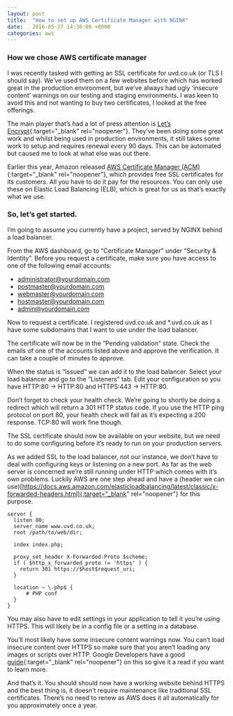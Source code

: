 ```yaml
---
layout: post
title:  "How to set up AWS Certificate Manager with NGINX"
date:   2016-05-27 14:30:00 +0000
categories: aws
---
```


### How we chose AWS certificate manager

I was recently tasked with getting an SSL certificate for uvd.co.uk (or TLS I should say). We’ve used them on a few websites before which has worked great in the production environment, but we’ve always had ugly ‘insecure content’ warnings on our testing and staging environments. I was keen to avoid this and not wanting to buy two certificates, I looked at the free offerings.

The main player that’s had a lot of press attention is [Let’s Encrypt](https://letsencrypt.org/){:target="_blank" rel="noopener"}. They’ve been doing some great work and whilst being used in production environments, it still takes some work to setup and requires renewal every 90 days. This can be automated but caused me to look at what else was out there.

Earlier this year, Amazon released [AWS Certificate Manager (ACM)](https://aws.amazon.com/certificate-manager/){:target="_blank" rel="noopener"}, which provides free SSL certificates for its customers. All you have to do it pay for the resources. You can only use these on Elastic Load Balancing (ELB), which is great for us as that’s exactly what we use.

### So, let’s get started.

I’m going to assume you currently have a project, served by NGINX behind a load balancer.

From the AWS dashboard, go to “Certificate Manager” under “Security & Identity”. Before you request a certificate, make sure you have access to one of the following email accounts:

- administrator@yourdomain.com
- postmaster@yourdomain.com
- webmaster@yourdomain.com
- hostmaster@yourdomain.com
- admin@yourdomain.com

Now to request a certificate. I registered uvd.co.uk and *.uvd.co.uk as I have some subdomains that I want to use under the load balancer.

The certificate will now be in the “Pending validation” state. Check the emails of one of the accounts listed above and approve the verification. It can take a couple of minutes to approve.

When the status is “Issued” we can add it to the load balancer. Select your load balancer and go to the “Listeners” tab. Edit your configuration so you have HTTP:80 -> HTTP:80 and HTTPS:443 -> HTTP:80.

Don’t forget to check your health check. We’re going to shortly be doing a redirect which will return a 301 HTTP status code. If you use the HTTP ping protocol on port 80, your health check will fail as it’s expecting a 200 response. TCP:80 will work fine though.

The SSL certificate should now be available on your website, but we need to do some configuring before it’s ready to run on your production servers.

As we added SSL to the load balancer, not our instance, we don’t have to deal with configuring keys or listening on a new port. As far as the web server is concerned we’re still running under HTTP which comes with it’s own problems. Luckily AWS are one step ahead and have a (header we can use)[https://docs.aws.amazon.com/elasticloadbalancing/latest/classic/x-forwarded-headers.html]{:target="_blank" rel="noopener"} for this purpose.

```
server {
  listen 80;
  server_name www.uvd.co.uk;
  root /path/to/web/dir;

  index index.php;

  proxy_set_header X-Forwarded-Proto $scheme;
  if ( $http_x_forwarded_proto != 'https' ) {
    return 301 https://$host$request_uri;
  }

  location ~ \.php$ {
      # PHP conf
  }
}
```

You may also have to edit settings in your application to tell it you’re using HTTPS. This will likely be in a config file or a setting in a database.

You’ll most likely have some insecure content warnings now. You can’t load insecure content over HTTPS so make sure that you aren’t loading any images or scripts over HTTP. Google Developers have a good [guide](https://web.dev/articles/fixing-mixed-content){:target="_blank" rel="noopener"} on this so give it a read if you want to learn more.

And that’s it. You should should now have a working website behind HTTPS and the best thing is, it doesn’t require maintenance like traditional SSL certificates. There’s no need to renew as AWS does it all automatically for you approximately once a year.